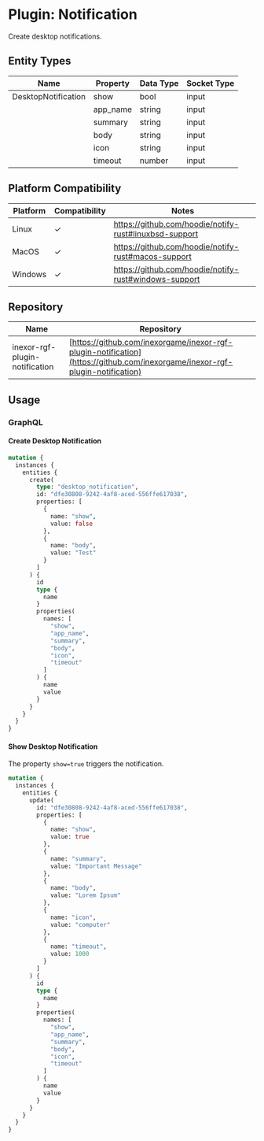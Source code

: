 # Plugin: Notification

Create desktop notifications.

## Entity Types

| Name                | Property | Data Type | Socket Type |
|---------------------|----------|-----------|-------------|
| DesktopNotification | show     | bool      | input       |
|                     | app_name | string    | input       |
|                     | summary  | string    | input       |
|                     | body     | string    | input       |
|                     | icon     | string    | input       |
|                     | timeout  | number    | input       |

## Platform Compatibility

| Platform | Compatibility | Notes                                                  |
|----------|---------------|--------------------------------------------------------|
| Linux    | ✓             | https://github.com/hoodie/notify-rust#linuxbsd-support |
| MacOS    | ✓             | https://github.com/hoodie/notify-rust#macos-support    |
| Windows  | ✓             | https://github.com/hoodie/notify-rust#windows-support  |

## Repository

| Name                           | Repository                                                                                                                   |
|--------------------------------|------------------------------------------------------------------------------------------------------------------------------|
| inexor-rgf-plugin-notification | [https://github.com/inexorgame/inexor-rgf-plugin-notification](https://github.com/inexorgame/inexor-rgf-plugin-notification) |

## Usage

### GraphQL

#### Create Desktop Notification

```graphql
mutation {
  instances {
    entities {
      create(
        type: "desktop_notification",
        id: "dfe30808-9242-4af8-aced-556ffe617038",
        properties: [
          {
            name: "show",
            value: false
          },
          {
            name: "body",
            value: "Test"
          }
        ]
      ) {
        id
        type {
          name
        }
        properties(
          names: [
            "show",
            "app_name",
            "summary",
            "body",
            "icon",
            "timeout"
          ]
        ) {
          name
          value
        }
      }
    }
  }
}
```

#### Show Desktop Notification

The property `show=true` triggers the notification.

```graphql
mutation {
  instances {
    entities {
      update(
        id: "dfe30808-9242-4af8-aced-556ffe617038",
        properties: [
          {
            name: "show",
            value: true
          },
          {
            name: "summary",
            value: "Important Message"
          },
          {
            name: "body",
            value: "Lorem Ipsum"
          },
          {
            name: "icon",
            value: "computer"
          },
          {
            name: "timeout",
            value: 1000
          }
        ]
      ) {
        id
        type {
          name
        }
        properties(
          names: [
            "show",
            "app_name",
            "summary",
            "body",
            "icon",
            "timeout"
          ]
        ) {
          name
          value
        }
      }
    }
  }
}
```
